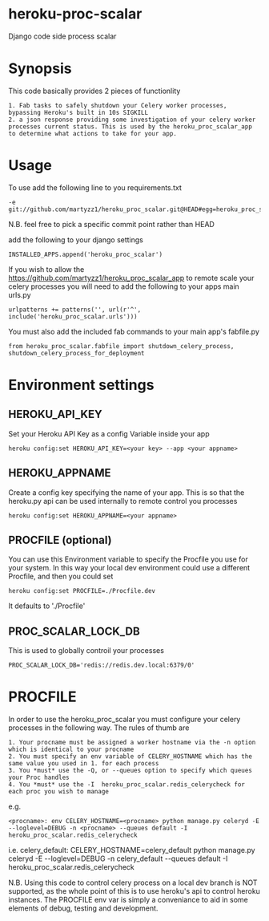 heroku-proc-scalar
==================

Django code side process scalar


Synopsis
========
This code basically provides 2 pieces of functionlity

    1. Fab tasks to safely shutdown your Celery worker processes, bypassing Heroku's built in 10s SIGKILL
    2. a json response providing some investigation of your celery worker processes current status. This is used by the heroku_proc_scalar_app to determine what actions to take for your app.


Usage
=====

To use add the following line to you requirements.txt

    -e git://github.com/martyzz1/heroku_proc_scalar.git@HEAD#egg=heroku_proc_scalar

N.B. feel free to pick a specific commit point rather than HEAD


add the following to your django settings

    INSTALLED_APPS.append('heroku_proc_scalar')

If you wish to allow the https://github.com/martyzz1/heroku_proc_scalar_app to remote scale your celery processes you will need to add the following to your apps main urls.py

    urlpatterns += patterns('', url(r'^', include('heroku_proc_scalar.urls')))

You must also add the included fab commands to your main app's fabfile.py

    from heroku_proc_scalar.fabfile import shutdown_celery_process, shutdown_celery_process_for_deployment

Environment settings
====================

HEROKU_API_KEY
--------------
Set your Heroku API Key as a config Variable inside your app

    heroku config:set HEROKU_API_KEY=<your key> --app <your appname>

HEROKU_APPNAME
--------------
Create a config key specifying the name of your app. This is so that the heroku.py api can be used internally to remote control you processes

    heroku config:set HEROKU_APPNAME=<your appname>

PROCFILE (optional)
--------
You can use this Environment variable to specify the Procfile you use for your system. In this way your local dev environment could use a different Procfile, and then you could set

    heroku config:set PROCFILE=./Procfile.dev

It defaults to './Procfile'

PROC_SCALAR_LOCK_DB
------------
This is used to globally controil your processes

    PROC_SCALAR_LOCK_DB='redis://redis.dev.local:6379/0'


PROCFILE
========

In order to use the heroku_proc_scalar you must configure your celery processes in the following way.
The rules of thumb are

    1. Your procname must be assigned a worker hostname via the -n option which is identical to your procname
    2. You must specify an env variable of CELERY_HOSTNAME which has the same value you used in 1. for each process
    3. You *must* use the -Q, or --queues option to specify which queues your Proc handles
    4. You *must* use the -I  heroku_proc_scalar.redis_celerycheck for each proc you wish to manage

e.g.

    <procname>: env CELERY_HOSTNAME=<procname> python manage.py celeryd -E --loglevel=DEBUG -n <procname> --queues default -I heroku_proc_scalar.redis_celerycheck

i.e.
    celery_default: CELERY_HOSTNAME=celery_default python manage.py celeryd -E --loglevel=DEBUG -n celery_default --queues default -I heroku_proc_scalar.redis_celerycheck


N.B. Using this code to control celery process on a local dev branch is NOT supported, as the whole point of this is to use heroku's api to control heroku instances.
The PROCFILE env var is simply a conveniance to aid in some elements of debug, testing and development.

